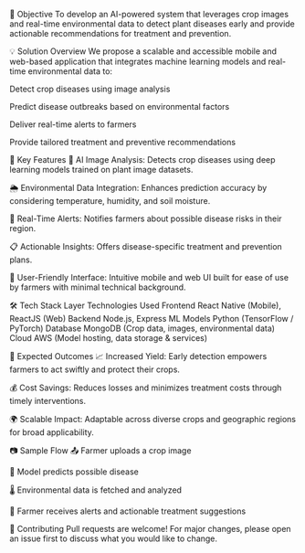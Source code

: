 🎯 Objective
To develop an AI-powered system that leverages crop images and real-time environmental data to detect plant diseases early and provide actionable recommendations for treatment and prevention.

💡 Solution Overview
We propose a scalable and accessible mobile and web-based application that integrates machine learning models and real-time environmental data to:

Detect crop diseases using image analysis

Predict disease outbreaks based on environmental factors

Deliver real-time alerts to farmers

Provide tailored treatment and preventive recommendations

🔑 Key Features
🧠 AI Image Analysis: Detects crop diseases using deep learning models trained on plant image datasets.

🌦 Environmental Data Integration: Enhances prediction accuracy by considering temperature, humidity, and soil moisture.

🔔 Real-Time Alerts: Notifies farmers about possible disease risks in their region.

📋 Actionable Insights: Offers disease-specific treatment and prevention plans.

📱 User-Friendly Interface: Intuitive mobile and web UI built for ease of use by farmers with minimal technical background.

🛠️ Tech Stack
Layer	Technologies Used
Frontend	React Native (Mobile), ReactJS (Web)
Backend	Node.js, Express
ML Models	Python (TensorFlow / PyTorch)
Database	MongoDB (Crop data, images, environmental data)
Cloud	AWS (Model hosting, data storage & services)

🚀 Expected Outcomes
📈 Increased Yield: Early detection empowers farmers to act swiftly and protect their crops.

💰 Cost Savings: Reduces losses and minimizes treatment costs through timely interventions.

🌍 Scalable Impact: Adaptable across diverse crops and geographic regions for broad applicability.

📷 Sample Flow
📤 Farmer uploads a crop image

🧠 Model predicts possible disease

🌡 Environmental data is fetched and analyzed

📩 Farmer receives alerts and actionable treatment suggestions

🤝 Contributing
Pull requests are welcome! For major changes, please open an issue first to discuss what you would like to change.
